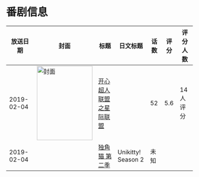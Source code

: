 # 番剧信息

|放送日期|封面|标题|日文标题|话数|评分|评分人数|
|---|---|---|---|---|---|---|
|2019-02-04|<img src="https://lain.bgm.tv/pic/cover/c/8f/0f/320423_m47Y3.jpg" alt="封面" style="width:150px;height:200px;object-fit:cover;">|[开心超人联盟之星际联盟](https://bangumi.tv/subject/320423)||52|5.6|14人评分|
|2019-02-04||[独角猫 第二季](https://bangumi.tv/subject/279268)|Unikitty! Season 2|未知|||
